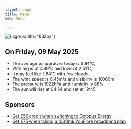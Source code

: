 ```yaml
---
layout: page
title: Menu
seo: Menu

---
```


![Logo](/images/logo.jpg){:width="832px"}

<!-- weather_marker starts -->
## On Friday, 09 May 2025

- The average temperature today is 3.64˚C,
- With highs of 4.99˚C and lows of 2.51˚C,
- It may feel like 3.64˚C with few clouds
- The wind speed is 0.45m/s and visibility is 10000m
- The pressure is 1022hPa and humidity is 88%
- The sun will rise at 04:24 and set at 19:45

<!-- weather_marker ends -->

## Sponsors

- [Get £50 credit when switching to Octopus Energy](https://bit.ly/3oD1nnS)
- [Get £75 when taking a 1000mb YouFibre broadband plan](https://aklam.io/91zWhU?)
